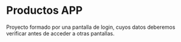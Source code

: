 # Productos APP

Proyecto formado por una pantalla de login, cuyos datos deberemos verificar antes de acceder a otras pantallas.
